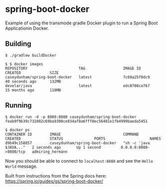 # spring-boot-docker

Example of using the transmode gradle Docker plugin to run a Spring Boot Applicationin Docker.

## Building

    $ ./gradlew buildDocker

    $ $ docker images
    REPOSITORY                       TAG                 IMAGE ID            CREATED             SIZE
    caseydunham/spring-boot-docker   latest              7c68a25f0dc9        40 seconds ago      132MB
    develar/java                     latest              edc8788ce767        15 months ago       118MB

## Running

    $ docker run -d -p 8080:8080 caseydunham/spring-boot-docker
    feab9f9b39c731082c69ba9300ce834af8a6fff0ec56481e1fb4999baeda5451

    $ docker ps
    CONTAINER ID        IMAGE                            COMMAND                  CREATED             STATUS              PORTS                    NAMES
    d9b49c158857        caseydunham/spring-boot-docker   "sh -c 'java $JAVA..."   2 seconds ago       Up 1 second         0.0.0.0:8080->8080/tcp   admiring_hermann

Now you should be able to connect to `localhost:8080` and see the `Hello World` message.

Built from instructions from the Spring docs here: https://spring.io/guides/gs/spring-boot-docker/
